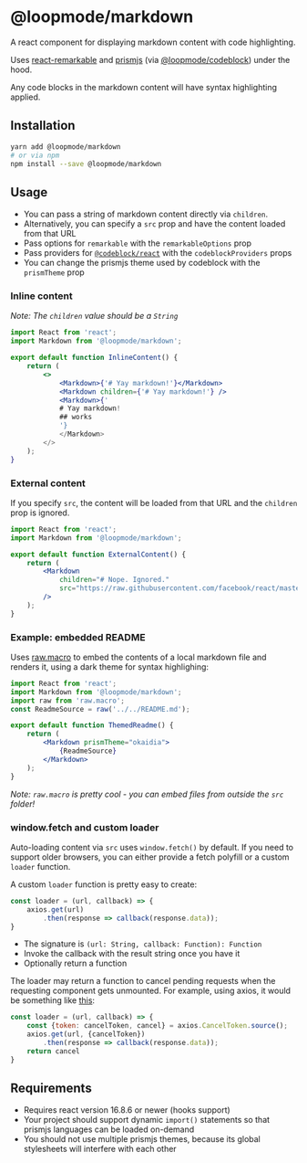 # @loopmode/markdown

A react component for displaying markdown content with code highlighting.

Uses [react-remarkable](https://www.npmjs.com/package/react-remarkable) and [prismjs](https://npmjs.com/package/prismjs) (via [@loopmode/codeblock](https://npmjs.com/package/@loopmode/codeblock)) under the hood.

Any code blocks in the markdown content will have syntax highlighting applied.

## Installation

```bash
yarn add @loopmode/markdown
# or via npm
npm install --save @loopmode/markdown
```

## Usage

- You can pass a string of markdown content directly via `children`.
- Alternatively, you can specify a `src` prop and have the content loaded from that URL
- Pass options for `remarkable` with the `remarkableOptions` prop
- Pass providers for [`@codeblock/react`](https://www.npmjs.com/package/@codeblock/react) with the `codeblockProviders` props
- You can change the prismjs theme used by codeblock with the `prismTheme` prop

### Inline content

_Note: The `children` value should be a `String`_

```jsx
import React from 'react';
import Markdown from '@loopmode/markdown';

export default function InlineContent() {
    return (
        <>
            <Markdown>{'# Yay markdown!'}</Markdown>
            <Markdown children={'# Yay markdown!'} />
            <Markdown>{'
            # Yay markdown!
            ## works
            '}
            </Markdown>
        </>
    );
}
```

### External content

If you specify `src`, the content will be loaded from that URL and the `children` prop is ignored.

```jsx
import React from 'react';
import Markdown from '@loopmode/markdown';

export default function ExternalContent() {
    return (
        <Markdown
            children="# Nope. Ignored."
            src="https://raw.githubusercontent.com/facebook/react/master/README.md"
        />
    );
}
```

### Example: embedded README

Uses [raw.macro](https://www.npmjs.com/package/raw.macro) to embed the contents of a local markdown file and renders it, using a dark theme for syntax highlighing:


```jsx
import React from 'react';
import Markdown from '@loopmode/markdown';
import raw from 'raw.macro';
const ReadmeSource = raw('../../README.md');

export default function ThemedReadme() {
    return (
        <Markdown prismTheme="okaidia">
            {ReadmeSource}
        </Markdown>
    );
}

```

_Note: `raw.macro` is pretty cool - you can embed files from outside the `src` folder!_

### window.fetch and custom loader

Auto-loading content via `src` uses `window.fetch()` by default.
If you need to support older browsers, you can either provide a fetch polyfill or a custom `loader` function.

A custom `loader` function is pretty easy to create:

```javascript
const loader = (url, callback) => {
    axios.get(url)
        .then(response => callback(response.data));
}
```

- The signature is `(url: String, callback: Function): Function`
- Invoke the callback with the result string once you have it
- Optionally return a function

The loader may return a function to cancel pending requests when the requesting component gets unmounted.
For example, using axios, it would be something like [this](https://github.com/axios/axios#cancellation):

```javascript
const loader = (url, callback) => {
    const {token: cancelToken, cancel} = axios.CancelToken.source();
    axios.get(url, {cancelToken})
        .then(response => callback(response.data));
    return cancel
}
```

## Requirements

- Requires react version 16.8.6 or newer (hooks support)
- Your project should support dynamic `import()` statements so that prismjs languages can be loaded on-demand
- You should not use multiple prismjs themes, because its global stylesheets will interfere with each other
